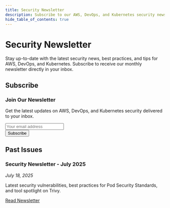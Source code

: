 ```yaml
---
title: Security Newsletter
description: Subscribe to our AWS, DevOps, and Kubernetes security newsletter
hide_table_of_contents: true
---
```


# Security Newsletter

Stay up-to-date with the latest security news, best practices, and tips for AWS, DevOps, and Kubernetes.
Subscribe to receive our monthly newsletter directly in your inbox.

## Subscribe

<div class="container">
  <div class="row">
    <div class="col col--6 col--offset-3">
      <div class="card margin-bottom--lg">
        <div class="card__body">
          <h3>Join Our Newsletter</h3>
          <p>Get the latest updates on AWS, DevOps, and Kubernetes security delivered to your inbox.</p>
          <form>
            <div class="margin-bottom--sm">
              <input type="email" placeholder="Your email address" class="button button--outline button--primary button--block" />
            </div>
            <button type="submit" class="button button--primary button--block">Subscribe</button>
          </form>
        </div>
      </div>
    </div>
  </div>
</div>

## Past Issues

<div class="container">
  <div class="row">
    <div class="col col--12">
      <div class="card margin-bottom--md">
        <div class="card__body">
          <h3>Security Newsletter - July 2025</h3>
          <p><em>July 18, 2025</em></p>
          <p>Latest security vulnerabilities, best practices for Pod Security Standards, and tool spotlight on Trivy.</p>
        </div>
        <div class="card__footer">
          <a href="/blog/security-newsletter-1" class="button button--primary button--sm">Read Newsletter</a>
        </div>
      </div>
    </div>
  </div>
</div>
